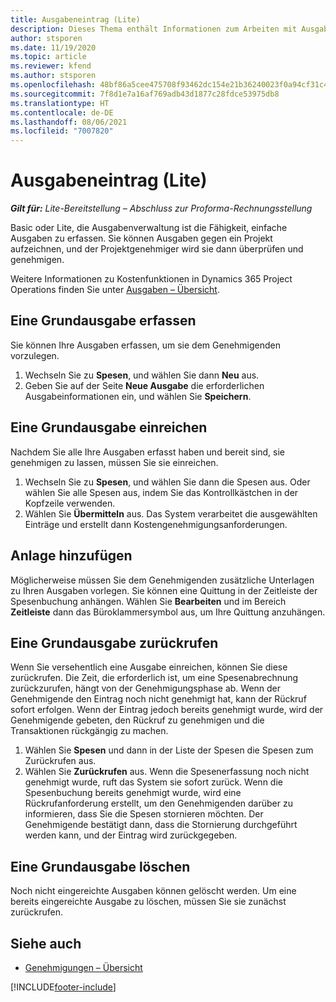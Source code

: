 ```yaml
---
title: Ausgabeneintrag (Lite)
description: Dieses Thema enthält Informationen zum Arbeiten mit Ausgabeneintrag in einer Lite-Bereitstellung.
author: stsporen
ms.date: 11/19/2020
ms.topic: article
ms.reviewer: kfend
ms.author: stsporen
ms.openlocfilehash: 48bf86a5cee475708f93462dc154e21b36240023f0a94cf31c49e9a096951736
ms.sourcegitcommit: 7f8d1e7a16af769adb43d1877c28fdce53975db8
ms.translationtype: HT
ms.contentlocale: de-DE
ms.lasthandoff: 08/06/2021
ms.locfileid: "7007820"
---
```

# <a name="expense-entry-lite"></a>Ausgabeneintrag (Lite)

_**Gilt für:** Lite-Bereitstellung – Abschluss zur Proforma-Rechnungsstellung_

Basic oder Lite, die Ausgabenverwaltung ist die Fähigkeit, einfache Ausgaben zu erfassen. Sie können Ausgaben gegen ein Projekt aufzeichnen, und der Projektgenehmiger wird sie dann überprüfen und genehmigen.

Weitere Informationen zu Kostenfunktionen in Dynamics 365 Project Operations finden Sie unter [Ausgaben – Übersicht](expense-overview.md).

## <a name="capture-a-basic-expense"></a>Eine Grundausgabe erfassen

Sie können Ihre Ausgaben erfassen, um sie dem Genehmigenden vorzulegen.

1. Wechseln Sie zu **Spesen**, und wählen Sie dann **Neu** aus.
2. Geben Sie auf der Seite **Neue Ausgabe** die erforderlichen Ausgabeinformationen ein, und wählen Sie **Speichern**.

## <a name="submit-a-basic-expense"></a>Eine Grundausgabe einreichen

Nachdem Sie alle Ihre Ausgaben erfasst haben und bereit sind, sie genehmigen zu lassen, müssen Sie sie einreichen.

1. Wechseln Sie zu **Spesen**, und wählen Sie dann die Spesen aus. Oder wählen Sie alle Spesen aus, indem Sie das Kontrollkästchen in der Kopfzeile verwenden.
2. Wählen Sie **Übermitteln** aus. Das System verarbeitet die ausgewählten Einträge und erstellt dann Kostengenehmigungsanforderungen.

## <a name="add-an-attachment"></a>Anlage hinzufügen

Möglicherweise müssen Sie dem Genehmigenden zusätzliche Unterlagen zu Ihren Ausgaben vorlegen. Sie können eine Quittung in der Zeitleiste der Spesenbuchung anhängen. Wählen Sie **Bearbeiten** und im Bereich **Zeitleiste** dann das Büroklammersymbol aus, um Ihre Quittung anzuhängen.

## <a name="recall-a-basic-expense"></a>Eine Grundausgabe zurückrufen

Wenn Sie versehentlich eine Ausgabe einreichen, können Sie diese zurückrufen. Die Zeit, die erforderlich ist, um eine Spesenabrechnung zurückzurufen, hängt von der Genehmigungsphase ab.  Wenn der Genehmigende den Eintrag noch nicht genehmigt hat, kann der Rückruf sofort erfolgen. Wenn der Eintrag jedoch bereits genehmigt wurde, wird der Genehmigende gebeten, den Rückruf zu genehmigen und die Transaktionen rückgängig zu machen.

1. Wählen Sie **Spesen** und dann in der Liste der Spesen die Spesen zum Zurückrufen aus.
2. Wählen Sie **Zurückrufen** aus. Wenn die Spesenerfassung noch nicht genehmigt wurde, ruft das System sie sofort zurück. Wenn die Spesenbuchung bereits genehmigt wurde, wird eine Rückrufanforderung erstellt, um den Genehmigenden darüber zu informieren, dass Sie die Spesen stornieren möchten. Der Genehmigende bestätigt dann, dass die Stornierung durchgeführt werden kann, und der Eintrag wird zurückgegeben.

## <a name="delete-a-basic-expense"></a>Eine Grundausgabe löschen

Noch nicht eingereichte Ausgaben können gelöscht werden. Um eine bereits eingereichte Ausgabe zu löschen, müssen Sie sie zunächst zurückrufen.

## <a name="see-also"></a>Siehe auch

- [Genehmigungen – Übersicht](../approvals/approvals-overview.md)


[!INCLUDE[footer-include](../includes/footer-banner.md)]